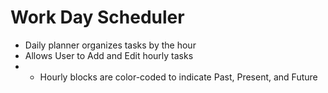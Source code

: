 # Work Day Scheduler

* Daily planner organizes tasks by the hour
* Allows User to Add and Edit hourly tasks
* * Hourly blocks are color-coded to indicate Past, Present, and Future
